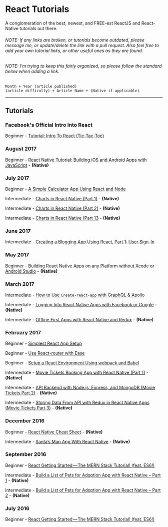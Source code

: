 # React Tutorials
A conglomeration of the best, newest, and FREE-est ReactJS and React-Native tutorials out there.

###### NOTE: If any links are broken, or tutorials become outdated, please message me, or update/delete the link with a pull request. Also feel free to add your own tutorial links, or other useful ones as they are found. 

###### NOTE: I'm trying to keep this fairly organized, so please follow the standard below when adding a link.

```
Month + Year (article published)
(article difficulty) + Article Name + (Native if applicable)
```

------
## Tutorials
### Facebook's Official Intro Into React
Beginner - [Tutorial: Intro To React (Tic-Tac-Toe)](https://facebook.github.io/react/tutorial/tutorial.html)

### August 2017
Beginner - [React Native Tutorial: Building iOS and Android Apps with JavaScript](https://www.raywenderlich.com/165140/react-native-tutorial-building-ios-android-apps-javascript) - **(Native)**

### July 2017
Beginner - [A Simple Calculator App Using React and Node](https://www.codementor.io/azeezolaniran2016/a-simple-calculator-app-using-react-and-node-a0ubeooxk#comments-a0ubeooxk)

Intermediate - [Charts in React Native (Part 1)](http://rationalappdev.com/charts-in-react-native-part-1/) - **(Native)**

Intermediate - [Charts in React Native (Part 2)](http://rationalappdev.com/charts-in-react-native-part-2/) - **(Native)**

Intermediate - [Charts in React Native (Part 13](http://rationalappdev.com/charts-in-react-native-part-3/) - **(Native)**

### June 2017
Intermediate - [Creating a Blogging App Using React, Part 1: User Sign-In](https://code.tutsplus.com/tutorials/creating-a-blogging-app-using-react-user-sign-in--cms-28568)

### May 2017
Beginner - [Building React Native Apps on any Platform without Xcode or Android Studio](http://rationalappdev.com/building-react-native-apps-on-any-platform-without-xcode-or-android-studio/) - **(Native)**

### March 2017
Intermediate - [How to Use `Create-react-app` with GraphQL & Apollo](https://blog.graph.cool/how-to-use-create-react-app-with-graphql-apollo-62e574617cff)

Intermediate - [Logging Into React Native Apps with Facebook or Google](http://rationalappdev.com/logging-into-react-native-apps-with-facebook-or-google/) - **(Native)**

Intermediate - [Offline First Apps with React Native and Redux](http://rationalappdev.com/offline-first-apps-with-react-native-and-redux/) - **(Native)**

### February 2017
Beginner - [Simplest React App Setup](https://medium.com/@kayodeniyi/simplest-react-app-setup-a74277b99e43)

Beginner - [Use React-router with Ease](https://medium.com/@kayodeniyi/use-react-router-with-ease-79740d951bec)

Beginner - [Setup a React Environment Using webpack and Babel](https://scotch.io/tutorials/setup-a-react-environment-using-webpack-and-babel)

Intermediate - [Movie Tickets Booking App with React Native (Part 1)](http://rationalappdev.com/movie-tickets-booking-app-with-react-native/) - **(Native)**

Intermediate - [API Backend with Node.js, Express, and MongoDB (Movie Tickets Part 2)](http://rationalappdev.com/api-backend-with-nodejs-express-and-mongodb-for-react-native-apps/) - **(Native)**

Intermediate - [Storing Data From API with Redux in React Native Apps (Movie Tickets Part 3)](http://rationalappdev.com/storing-data-from-api-with-redux-in-react-native-apps/) - **(Native)**

### December 2016
Beginner - [React Native Cheat Sheet](http://rationalappdev.com/react-native-cheat-sheet/) - **(Native)**

Intermediate - [Santa’s Map App With React Native](http://rationalappdev.com/santas-map-app-with-react-native/) - **(Native)**

### September 2016
Beginner - [React Getting Started — The MERN Stack Tutorial! (feat. ES6!)](https://medium.com/@bryantheastronaut/react-getting-started-the-mern-stack-tutorial-feat-es6-de1a2886be50)

Intermediate - [Build a List of Pets for Adoption App with React Native – Part 1](http://rationalappdev.com/build-a-list-of-pets-for-adoption-app-with-react-native/) - **(Native)**

Intermediate - [Build a List of Pets for Adoption App with React Native – Part 2](http://rationalappdev.com/build-a-list-of-pets-for-adoption-app-with-react-native-part-2/) - **(Native)**

### July 2016
Beginner - [React Getting Started — The MERN Stack Tutorial! (feat. ES6!)](https://medium.com/@bryantheastronaut/react-getting-started-the-mern-stack-tutorial-feat-es6-de1a2886be50)
